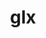 ---
title: "glx"
layout: cache
categories: [package, v0.21.0]
meta: {"versions": ["1.4"], "compilers": ["gcc@=11.1.0", "gcc@=11.4.0", "gcc@=7.3.1", "gcc@=9.4.0"], "oss": ["amzn2", "ubuntu20.04"], "platforms": ["linux"], "targets": ["aarch64", "neoverse_n1", "neoverse_v1", "ppc64le", "x86_64_v3"], "stacks": ["aws-isc", "aws-isc-aarch64", "data-vis-sdk", "e4s", "e4s-neoverse_v1", "e4s-power", "e4s-rocm-external", "gpu-tests", "root"], "num_specs": 12, "num_specs_by_stack": {"root": 12, "aws-isc-aarch64": 2, "aws-isc": 1, "e4s-neoverse_v1": 1, "e4s-power": 1, "data-vis-sdk": 2, "gpu-tests": 1, "e4s": 3, "e4s-rocm-external": 1}}
spec_details: [{"hash": "q7to2odfis3nedpiraosgmbcr5shhaid", "compiler": "gcc@=7.3.1", "versions": ["1.4"], "os": "amzn2", "platform": "linux", "target": "aarch64", "variants": ["build_system=bundle"], "stacks": ["root", "aws-isc-aarch64"], "size": "-", "tarball": "https://binaries.spack.io/v0.21.0/build_cache/linux-amzn2-aarch64/gcc-7.3.1/glx-1.4/linux-amzn2-aarch64-gcc-7.3.1-glx-1.4-q7to2odfis3nedpiraosgmbcr5shhaid.spack"}, {"hash": "bptyyvzykfiagtk5xydaakqdfedikk5w", "compiler": "gcc@=7.3.1", "versions": ["1.4"], "os": "amzn2", "platform": "linux", "target": "neoverse_n1", "variants": ["build_system=bundle"], "stacks": ["root", "aws-isc-aarch64"], "size": "-", "tarball": "https://binaries.spack.io/v0.21.0/build_cache/linux-amzn2-neoverse_n1/gcc-7.3.1/glx-1.4/linux-amzn2-neoverse_n1-gcc-7.3.1-glx-1.4-bptyyvzykfiagtk5xydaakqdfedikk5w.spack"}, {"hash": "2uxeaen2hehbzhx5xgbtzkktzphq6izo", "compiler": "gcc@=7.3.1", "versions": ["1.4"], "os": "amzn2", "platform": "linux", "target": "x86_64_v3", "variants": ["build_system=bundle"], "stacks": ["root", "aws-isc"], "size": "-", "tarball": "https://binaries.spack.io/v0.21.0/build_cache/linux-amzn2-x86_64_v3/gcc-7.3.1/glx-1.4/linux-amzn2-x86_64_v3-gcc-7.3.1-glx-1.4-2uxeaen2hehbzhx5xgbtzkktzphq6izo.spack"}, {"hash": "klo6k2h3zuoyw6dcviqtjwesv72a6rze", "compiler": "gcc@=11.4.0", "versions": ["1.4"], "os": "ubuntu20.04", "platform": "linux", "target": "neoverse_v1", "variants": ["build_system=bundle"], "stacks": ["e4s-neoverse_v1", "root"], "size": "-", "tarball": "https://binaries.spack.io/v0.21.0/build_cache/linux-ubuntu20.04-neoverse_v1/gcc-11.4.0/glx-1.4/linux-ubuntu20.04-neoverse_v1-gcc-11.4.0-glx-1.4-klo6k2h3zuoyw6dcviqtjwesv72a6rze.spack"}, {"hash": "zxlnczui4dbppz2x73m67l3zilvs6vk4", "compiler": "gcc@=9.4.0", "versions": ["1.4"], "os": "ubuntu20.04", "platform": "linux", "target": "ppc64le", "variants": ["build_system=bundle"], "stacks": ["root", "e4s-power"], "size": "-", "tarball": "https://binaries.spack.io/v0.21.0/build_cache/linux-ubuntu20.04-ppc64le/gcc-9.4.0/glx-1.4/linux-ubuntu20.04-ppc64le-gcc-9.4.0-glx-1.4-zxlnczui4dbppz2x73m67l3zilvs6vk4.spack"}, {"hash": "chogovheswm2r444puxcp4muhvoapy4m", "compiler": "gcc@=11.1.0", "versions": ["1.4"], "os": "ubuntu20.04", "platform": "linux", "target": "x86_64_v3", "variants": ["build_system=bundle"], "stacks": ["data-vis-sdk", "root"], "size": "-", "tarball": "https://binaries.spack.io/v0.21.0/build_cache/linux-ubuntu20.04-x86_64_v3/gcc-11.1.0/glx-1.4/linux-ubuntu20.04-x86_64_v3-gcc-11.1.0-glx-1.4-chogovheswm2r444puxcp4muhvoapy4m.spack"}, {"hash": "tptdzu4lzbmv7tufg3lsygrgaf5vnj5z", "compiler": "gcc@=11.1.0", "versions": ["1.4"], "os": "ubuntu20.04", "platform": "linux", "target": "x86_64_v3", "variants": ["build_system=bundle"], "stacks": ["data-vis-sdk", "root"], "size": "-", "tarball": "https://binaries.spack.io/v0.21.0/build_cache/linux-ubuntu20.04-x86_64_v3/gcc-11.1.0/glx-1.4/linux-ubuntu20.04-x86_64_v3-gcc-11.1.0-glx-1.4-tptdzu4lzbmv7tufg3lsygrgaf5vnj5z.spack"}, {"hash": "7yxuecejqrkzyvgblenh3yhh2xcuonyz", "compiler": "gcc@=11.1.0", "versions": ["1.4"], "os": "ubuntu20.04", "platform": "linux", "target": "x86_64_v3", "variants": ["build_system=bundle"], "stacks": ["gpu-tests", "root"], "size": "-", "tarball": "https://binaries.spack.io/v0.21.0/build_cache/linux-ubuntu20.04-x86_64_v3/gcc-11.1.0/glx-1.4/linux-ubuntu20.04-x86_64_v3-gcc-11.1.0-glx-1.4-7yxuecejqrkzyvgblenh3yhh2xcuonyz.spack"}, {"hash": "ywclawy2uopxivpkff4dak4lunpn7cv2", "compiler": "gcc@=11.4.0", "versions": ["1.4"], "os": "ubuntu20.04", "platform": "linux", "target": "x86_64_v3", "variants": ["build_system=bundle"], "stacks": ["e4s", "root"], "size": "-", "tarball": "https://binaries.spack.io/v0.21.0/build_cache/linux-ubuntu20.04-x86_64_v3/gcc-11.4.0/glx-1.4/linux-ubuntu20.04-x86_64_v3-gcc-11.4.0-glx-1.4-ywclawy2uopxivpkff4dak4lunpn7cv2.spack"}, {"hash": "hmu4kudjq3wkase5olnvr3mjkpsvqmya", "compiler": "gcc@=11.4.0", "versions": ["1.4"], "os": "ubuntu20.04", "platform": "linux", "target": "x86_64_v3", "variants": ["build_system=bundle"], "stacks": ["e4s", "root"], "size": "-", "tarball": "https://binaries.spack.io/v0.21.0/build_cache/linux-ubuntu20.04-x86_64_v3/gcc-11.4.0/glx-1.4/linux-ubuntu20.04-x86_64_v3-gcc-11.4.0-glx-1.4-hmu4kudjq3wkase5olnvr3mjkpsvqmya.spack"}, {"hash": "qmsexiuktarkngydsvck47izon2yex7w", "compiler": "gcc@=11.4.0", "versions": ["1.4"], "os": "ubuntu20.04", "platform": "linux", "target": "x86_64_v3", "variants": ["build_system=bundle"], "stacks": ["root", "e4s-rocm-external"], "size": "-", "tarball": "https://binaries.spack.io/v0.21.0/build_cache/linux-ubuntu20.04-x86_64_v3/gcc-11.4.0/glx-1.4/linux-ubuntu20.04-x86_64_v3-gcc-11.4.0-glx-1.4-qmsexiuktarkngydsvck47izon2yex7w.spack"}, {"hash": "vygveavpvzncifg2kk6k33duo33kdmxz", "compiler": "gcc@=11.4.0", "versions": ["1.4"], "os": "ubuntu20.04", "platform": "linux", "target": "x86_64_v3", "variants": ["build_system=bundle"], "stacks": ["e4s", "root"], "size": "-", "tarball": "https://binaries.spack.io/v0.21.0/build_cache/linux-ubuntu20.04-x86_64_v3/gcc-11.4.0/glx-1.4/linux-ubuntu20.04-x86_64_v3-gcc-11.4.0-glx-1.4-vygveavpvzncifg2kk6k33duo33kdmxz.spack"}]
---